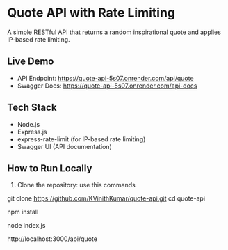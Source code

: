 # Quote API with Rate Limiting

A simple RESTful API that returns a random inspirational quote and applies IP-based rate limiting.

## Live Demo

- API Endpoint: https://quote-api-5s07.onrender.com/api/quote  
- Swagger Docs: https://quote-api-5s07.onrender.com/api-docs

## Tech Stack
- Node.js
- Express.js
- express-rate-limit (for IP-based rate limiting)
- Swagger UI (API documentation)

## How to Run Locally

1. Clone the repository:
use this commands

git clone https://github.com/KVinithKumar/quote-api.git
cd quote-api
<!-- Install dependencies -->
npm install
<!-- Start the server: -->
node index.js
<!-- Open your browser or Postman and test -->
http://localhost:3000/api/quote
